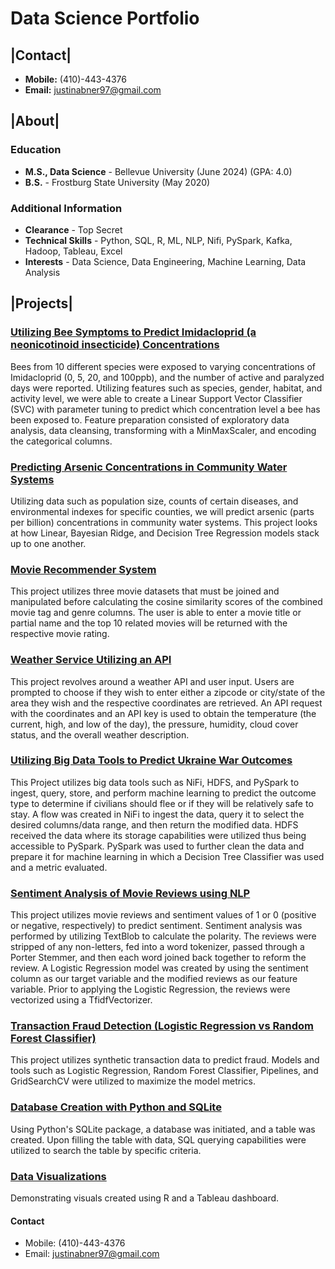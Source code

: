 # Data Science Portfolio

## |Contact|
- **Mobile:** (410)-443-4376
- **Email:** justinabner97@gmail.com


## |About|
### Education
- **M.S., Data Science** - Bellevue University (June 2024) (GPA: 4.0)
- **B.S.** - Frostburg State University (May 2020)

### Additional Information
- **Clearance** - Top Secret
- **Technical Skills** - Python, SQL, R, ML, NLP, Nifi, PySpark, Kafka, Hadoop, Tableau, Excel
- **Interests** - Data Science, Data Engineering, Machine Learning, Data Analysis



## |Projects|
### [Utilizing Bee Symptoms to Predict Imidacloprid (a neonicotinoid insecticide) Concentrations](https://github.com/JustinAbner/Neonicotinoids_Bees_and_ML)
Bees from 10 different species were exposed to varying concentrations of Imidacloprid (0, 5, 20, and 100ppb), and the number of active and paralyzed days were reported. Utilizing features such as species, gender, habitat, and activity level, we were able to create a Linear Support Vector Classifier (SVC) with parameter tuning to predict which concentration level a bee has been exposed to. Feature preparation consisted of exploratory data analysis, data cleansing, transforming with a MinMaxScaler, and encoding the categorical columns. 

### [Predicting Arsenic Concentrations in Community Water Systems](https://github.com/JustinAbner/DataScience_Portfolio/tree/main/Arsenic%20Concentrations%20in%20CWS)
Utilizing data such as population size, counts of certain diseases, and environmental indexes for specific counties, we will predict arsenic (parts per billion) concentrations in community water systems. This project looks at how Linear, Bayesian Ridge, and Decision Tree Regression models stack up to one another. 

### [Movie Recommender System](https://github.com/JustinAbner/DataScience_Portfolio/tree/main/Recommender%20System)
This project utilizes three movie datasets that must be joined and manipulated before calculating the cosine similarity scores of the combined movie tag and genre columns. The user is able to enter a movie title or partial name and the top 10 related movies will be returned with the respective movie rating.

### [Weather Service Utilizing an API](https://github.com/JustinAbner/Weather_Service)
This project revolves around a weather API and user input. Users are prompted to choose if they wish to enter either a zipcode or city/state of the area they wish and the respective coordinates are retrieved. An API request with the coordinates and an API key is used to obtain the temperature (the current, high, and low of the day), the pressure, humidity, cloud cover status, and the overall weather description.

### [Utilizing Big Data Tools to Predict Ukraine War Outcomes](https://github.com/JustinAbner/UkraineWar_and_BigDataTools)
This Project utilizes big data tools such as NiFi, HDFS, and PySpark to ingest, query, store, and perform machine learning to predict the outcome type to determine if civilians should flee or if they will be relatively safe to stay. A flow was created in NiFi to ingest the data, query it to select the desired columns/data range, and then return the modified data. HDFS received the data where its storage capabilities were utilized thus being accessible to PySpark. PySpark was used to further clean the data and prepare it for machine learning in which a Decision Tree Classifier was used and a metric evaluated.

### [Sentiment Analysis of Movie Reviews using NLP](https://github.com/JustinAbner/Analyzing_Movie_Reviews_with_NLP)
This project utilizes movie reviews and sentiment values of 1 or 0 (positive or negative, respectively) to predict sentiment. Sentiment analysis was performed by utilizing TextBlob to calculate the polarity. The reviews were stripped of any non-letters, fed into a word tokenizer, passed through a Porter Stemmer, and then each word joined back together to reform the review. A Logistic Regression model was created by using the sentiment column as our target variable and the modified reviews as our feature variable. Prior to applying the Logistic Regression, the reviews were vectorized using a TfidfVectorizer.

### [Transaction Fraud Detection (Logistic Regression vs Random Forest Classifier)](https://github.com/JustinAbner/Transaction_Fraud_ML)
This project utilizes synthetic transaction data to predict fraud. Models and tools such as Logistic Regression, Random Forest Classifier, Pipelines, and GridSearchCV were utilized to maximize the model metrics.

### [Database Creation with Python and SQLite](https://github.com/JustinAbner/DataScience_Portfolio/tree/main/SQLite%20and%20User%20Data)
Using Python's SQLite package, a database was initiated, and a table was created. Upon filling the table with data, SQL querying capabilities were utilized to search the table by specific criteria.

### [Data Visualizations](https://github.com/JustinAbner/DataScience_Portfolio/tree/main/Data%20Visualizations)
Demonstrating visuals created using R and a Tableau dashboard.

#### Contact
- Mobile: (410)-443-4376
- Email: justinabner97@gmail.com


